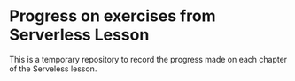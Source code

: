 Progress on exercises from Serverless Lesson
=======================================

This is a temporary repository to record the progress made on each chapter of the Serveless lesson.

